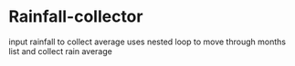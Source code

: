 # Rainfall-collector
input rainfall to collect average
uses nested loop to move through months list and collect rain average
